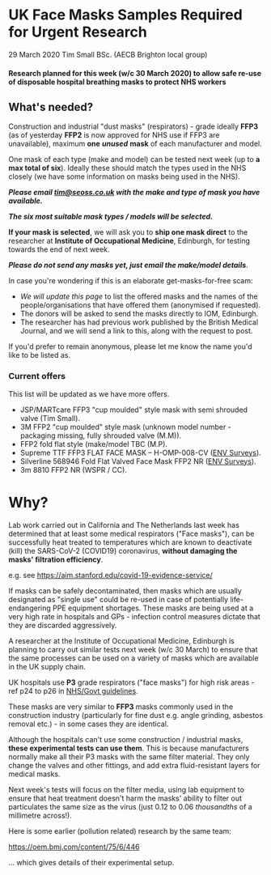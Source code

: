 # UK Face Masks Samples Required for Urgent Research

29 March 2020  Tim Small BSc. (AECB Brighton local group)

#### Research planned for this week (w/c 30 March 2020) to allow safe re-use of disposable hospital breathing masks to protect NHS workers

## What's needed?

Construction and industrial "dust masks" (respirators) - grade ideally **FFP3** (as of yesterday **FFP2** is now approved for NHS use if FFP3 are unavailable), maximum **one** ***unused*** **mask** of each manufacturer and model.

One mask of each type (make and model) can be tested next week (up to **a max total of six**).  Ideally these should match the types used in the NHS closely (we have some information on masks being used in the NHS).

***Please email tim@seoss.co.uk with the make and type of mask you have available.***

***The six most suitable mask types / models will be selected.***

**If your mask is selected**, we will ask you to **ship one mask direct** to the researcher at **Institute of Occupational Medicine**, Edinburgh, for testing towards the end of next week.

***Please do not send any masks yet, just email the make/model details***.

In case you're wondering if this is an elaborate get-masks-for-free scam:

* *We will update this page* to list the offered masks and the names of the people/organisations that have offered them (anonymised if requested).
* The donors will be asked to send the masks directly to IOM, Edinburgh.
* The researcher has had previous work published by the British Medical Journal, and we will send a link to this, along with the request to post.

If you'd prefer to remain anonymous, please let me know the name you'd like to be listed as.

### Current offers

This list will be updated as we have more offers.

* JSP/MARTcare FFP3 "cup moulded" style mask with semi shrouded valve (Tim Small).
* 3M FFP2 "cup moulded" style mask (unknown model number - packaging missing, fully shrouded valve (M.M)).
* FFP2 fold flat style (make/model TBC (M.P).
* Supreme TTF FFP3 FLAT FACE MASK – H-OMP-008-CV  ([ENV Surveys](https://envsurveys.com/)).
* Silverline 568946 Fold Flat Valved Face Mask FFP2 NR ([ENV Surveys](https://envsurveys.com/)).
* 3m 8810 FFP2 NR (WSPR / CC).


# Why?

Lab work carried out in California and The Netherlands last week has determined that at least some medical respirators ("Face masks"), can be successfully heat treated to temperatures which are known to deactivate (kill) the SARS-CoV-2 (COVID19) coronavirus, **without damaging the masks' filtration efficiency**.

e.g. see https://aim.stanford.edu/covid-19-evidence-service/

If masks can be safely decontaminated, then masks which are usually designated as "single use" could be re-used in case of potentially life-endangering PPE equipment shortages.  These masks are being used at a very high rate in hospitals and GPs - infection control measures dictate that they are discarded aggressively.

A researcher at the Institute of Occupational Medicine, Edinburgh is planning to carry out similar tests next week (w/c 30 March) to ensure that the same processes can be used on a variety of masks which are available in the UK supply chain.

UK hospitals use **P3** grade respirators ("face masks") for high risk areas - ref p24 to p26 in [NHS/Govt guidelines](https://assets.publishing.service.gov.uk/government/uploads/system/uploads/attachment_data/file/874316/Infection_prevention_and_control_guidance_for_pandemic_coronavirus.pdf).

These masks are very similar to **FFP3** masks commonly used in the construction industry (particularly for fine dust e.g. angle grinding, asbestos removal etc.) - in some cases they are identical.

Although the hospitals can't use some construction / industrial masks, **these experimental tests can use them**.  This is because manufacturers normally make all their P3 masks with the same filter material.  They only change the valves and other fittings, and add extra fluid-resistant layers for medical masks.

Next week's tests will focus on the filter media, using lab equipment to ensure that heat treatment doesn't harm the masks' ability to filter out particulates the same size as the virus (just 0.12 to 0.06 *thousandths* of a millimetre across!).

Here is some earlier (pollution related) research by the same team:

https://oem.bmj.com/content/75/6/446

... which gives details of their experimental setup.
